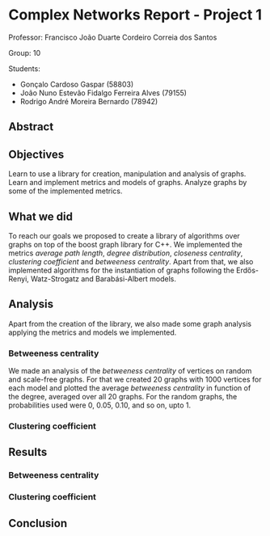 # Complex Networks Report - Project 1

Professor: Francisco João Duarte Cordeiro Correia dos Santos

Group: 10

Students:

  - Gonçalo Cardoso Gaspar (58803)
  - João Nuno Estevão Fidalgo Ferreira Alves (79155)
  - Rodrigo André Moreira Bernardo (78942)

## Abstract

## Objectives
Learn to use a library for creation, manipulation and analysis of graphs.
Learn and implement metrics and models of graphs.
Analyze graphs by some of the implemented metrics.

## What we did
To reach our goals we proposed to create a library of algorithms over graphs on
top of the boost graph library for C++.
We implemented the metrics
*average path length*,
*degree distribution*,
*closeness centrality*,
*clustering coefficient* and
*betweeness centrality*.
Apart from that, we also implemented algorithms for the instantiation of graphs
following the Erdős-Renyi, Watz-Strogatz and Barabási-Albert models.

## Analysis
Apart from the creation of the library, we also made some graph analysis
applying the metrics and models we implemented.

### Betweeness centrality
We made an analysis of the *betweeness centrality* of vertices on random and
scale-free graphs.
For that we created 20 graphs with 1000 vertices for each model and plotted
the average *betweeness centrality* in function of the degree, averaged over all
20 graphs.
For the random graphs, the probabilities used were 0, 0.05, 0.10, and so
on, upto 1.


### Clustering coefficient

## Results
### Betweeness centrality
### Clustering coefficient

## Conclusion
